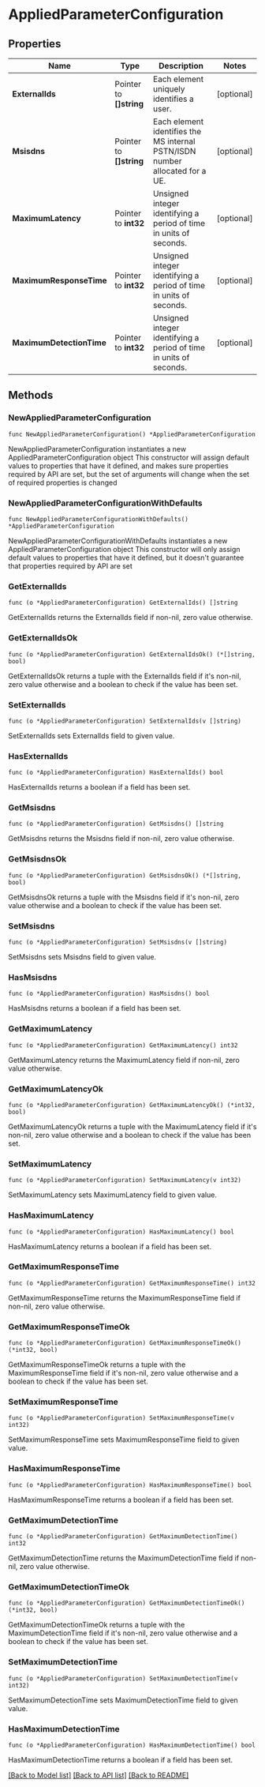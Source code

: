 # AppliedParameterConfiguration

## Properties

Name | Type | Description | Notes
------------ | ------------- | ------------- | -------------
**ExternalIds** | Pointer to **[]string** | Each element uniquely identifies a user. | [optional] 
**Msisdns** | Pointer to **[]string** | Each element identifies the MS internal PSTN/ISDN number allocated for a UE. | [optional] 
**MaximumLatency** | Pointer to **int32** | Unsigned integer identifying a period of time in units of seconds. | [optional] 
**MaximumResponseTime** | Pointer to **int32** | Unsigned integer identifying a period of time in units of seconds. | [optional] 
**MaximumDetectionTime** | Pointer to **int32** | Unsigned integer identifying a period of time in units of seconds. | [optional] 

## Methods

### NewAppliedParameterConfiguration

`func NewAppliedParameterConfiguration() *AppliedParameterConfiguration`

NewAppliedParameterConfiguration instantiates a new AppliedParameterConfiguration object
This constructor will assign default values to properties that have it defined,
and makes sure properties required by API are set, but the set of arguments
will change when the set of required properties is changed

### NewAppliedParameterConfigurationWithDefaults

`func NewAppliedParameterConfigurationWithDefaults() *AppliedParameterConfiguration`

NewAppliedParameterConfigurationWithDefaults instantiates a new AppliedParameterConfiguration object
This constructor will only assign default values to properties that have it defined,
but it doesn't guarantee that properties required by API are set

### GetExternalIds

`func (o *AppliedParameterConfiguration) GetExternalIds() []string`

GetExternalIds returns the ExternalIds field if non-nil, zero value otherwise.

### GetExternalIdsOk

`func (o *AppliedParameterConfiguration) GetExternalIdsOk() (*[]string, bool)`

GetExternalIdsOk returns a tuple with the ExternalIds field if it's non-nil, zero value otherwise
and a boolean to check if the value has been set.

### SetExternalIds

`func (o *AppliedParameterConfiguration) SetExternalIds(v []string)`

SetExternalIds sets ExternalIds field to given value.

### HasExternalIds

`func (o *AppliedParameterConfiguration) HasExternalIds() bool`

HasExternalIds returns a boolean if a field has been set.

### GetMsisdns

`func (o *AppliedParameterConfiguration) GetMsisdns() []string`

GetMsisdns returns the Msisdns field if non-nil, zero value otherwise.

### GetMsisdnsOk

`func (o *AppliedParameterConfiguration) GetMsisdnsOk() (*[]string, bool)`

GetMsisdnsOk returns a tuple with the Msisdns field if it's non-nil, zero value otherwise
and a boolean to check if the value has been set.

### SetMsisdns

`func (o *AppliedParameterConfiguration) SetMsisdns(v []string)`

SetMsisdns sets Msisdns field to given value.

### HasMsisdns

`func (o *AppliedParameterConfiguration) HasMsisdns() bool`

HasMsisdns returns a boolean if a field has been set.

### GetMaximumLatency

`func (o *AppliedParameterConfiguration) GetMaximumLatency() int32`

GetMaximumLatency returns the MaximumLatency field if non-nil, zero value otherwise.

### GetMaximumLatencyOk

`func (o *AppliedParameterConfiguration) GetMaximumLatencyOk() (*int32, bool)`

GetMaximumLatencyOk returns a tuple with the MaximumLatency field if it's non-nil, zero value otherwise
and a boolean to check if the value has been set.

### SetMaximumLatency

`func (o *AppliedParameterConfiguration) SetMaximumLatency(v int32)`

SetMaximumLatency sets MaximumLatency field to given value.

### HasMaximumLatency

`func (o *AppliedParameterConfiguration) HasMaximumLatency() bool`

HasMaximumLatency returns a boolean if a field has been set.

### GetMaximumResponseTime

`func (o *AppliedParameterConfiguration) GetMaximumResponseTime() int32`

GetMaximumResponseTime returns the MaximumResponseTime field if non-nil, zero value otherwise.

### GetMaximumResponseTimeOk

`func (o *AppliedParameterConfiguration) GetMaximumResponseTimeOk() (*int32, bool)`

GetMaximumResponseTimeOk returns a tuple with the MaximumResponseTime field if it's non-nil, zero value otherwise
and a boolean to check if the value has been set.

### SetMaximumResponseTime

`func (o *AppliedParameterConfiguration) SetMaximumResponseTime(v int32)`

SetMaximumResponseTime sets MaximumResponseTime field to given value.

### HasMaximumResponseTime

`func (o *AppliedParameterConfiguration) HasMaximumResponseTime() bool`

HasMaximumResponseTime returns a boolean if a field has been set.

### GetMaximumDetectionTime

`func (o *AppliedParameterConfiguration) GetMaximumDetectionTime() int32`

GetMaximumDetectionTime returns the MaximumDetectionTime field if non-nil, zero value otherwise.

### GetMaximumDetectionTimeOk

`func (o *AppliedParameterConfiguration) GetMaximumDetectionTimeOk() (*int32, bool)`

GetMaximumDetectionTimeOk returns a tuple with the MaximumDetectionTime field if it's non-nil, zero value otherwise
and a boolean to check if the value has been set.

### SetMaximumDetectionTime

`func (o *AppliedParameterConfiguration) SetMaximumDetectionTime(v int32)`

SetMaximumDetectionTime sets MaximumDetectionTime field to given value.

### HasMaximumDetectionTime

`func (o *AppliedParameterConfiguration) HasMaximumDetectionTime() bool`

HasMaximumDetectionTime returns a boolean if a field has been set.


[[Back to Model list]](../README.md#documentation-for-models) [[Back to API list]](../README.md#documentation-for-api-endpoints) [[Back to README]](../README.md)


